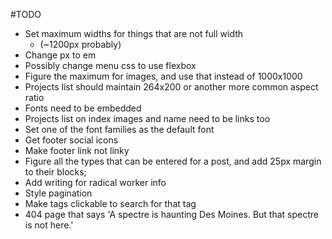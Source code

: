 #TODO

* Set maximum widths for things that are not full width
	* (~1200px probably)
* Change px to em
* Possibly change menu css to use flexbox
* Figure the maximum for images, and use that instead of 1000x1000
* Projects list should maintain 264x200 or another more common aspect ratio
* Fonts need to be embedded
* Projects list on index images and name need to be links too
* Set one of the font families as the default font
* Get footer social icons
* Make footer link not linky
* Figure all the types that can be entered for a post, and add 25px margin to their blocks;
* Add writing for radical worker info
* Style pagination
* Make tags clickable to search for that tag
* 404 page that says 'A spectre is haunting Des Moines. But that spectre is not here.'
